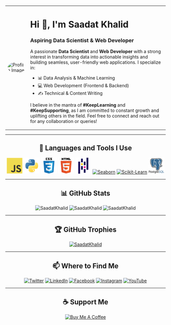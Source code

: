 <div align="center">
  <table>
    <tr>
      <td>
        <img src="[https://scontent-bos5-1.xx.fbcdn.net/v/t39.30808-6/415531361_7026612350753685_6377074449681565027_n.jpg?_nc_cat=111&ccb=1-7&_nc_sid=f727a1&_nc_eui2=AeH64YPJk0FpGlC98r8y3c3tCnM4vtbOsFcKczi-1s6wV93Lq1_TYt3FgyWjIVigLKxmz7hTriWtadrkv-Qm1PrF&_nc_ohc=X628mwduXZIQ7kNvgGm0Dzl&_nc_zt=23&_nc_ht=scontent-bos5-1.xx&_nc_gid=AUf29krWUXDtde2EcJPXhCc&oh=00_AYCZwRM7yp3KjZCDKgpp2R0610IEgEK_PYFEKqGz1awqhw&oe=6774E5E2](https://scontent.fpew1-1.fna.fbcdn.net/v/t39.30808-6/474109102_9050413625040204_2926688874110170206_n.jpg?_nc_cat=107&ccb=1-7&_nc_sid=833d8c&_nc_eui2=AeGslYkw_eo9Sko87DdA6gyn2cNn-FtSr8fZw2f4W1Kvx6PzIMbAxPgiZ36-q8erb3IoQyEzGFOMdwIAgX13v7lN&_nc_ohc=ZqBgHxwmLycQ7kNvgE_F0Ss&_nc_oc=AdhE8qbjqRiBIKyuhbRhy3fYYOw0vwuoPB-R9iVawwWq2MgA2gKokhXMOFw-y_4EXgM&_nc_zt=23&_nc_ht=scontent.fpew1-1.fna&_nc_gid=DXVLcpe5cmYR95YM4WWTNQ&oh=00_AYEl8tHCZtguglwDiioDkLP8eZlDtu6m81gFHQIdOfHX-Q&oe=67DDBDF2)" alt="Profile Image" width="300" style="border-radius: 50%;">
      </td>
      <td>
        <h1>Hi 👋, I'm Saadat Khalid</h1>
        <h3>Aspiring Data Scientist & Web Developer</h3>
        <p>
          A passionate <b>Data Scientist</b> and <b>Web Developer</b> with a strong interest in transforming data into actionable insights and building seamless, user-friendly web applications. I specialize in:
        </p>
        <ul>
          <li>📊 Data Analysis & Machine Learning</li>
          <li>💻 Web Development (Frontend & Backend)</li>
          <li>✍️ Technical & Content Writing</li>
        </ul>
        <p>
          I believe in the mantra of <b>#KeepLearning</b> and <b>#KeepSupporting</b>, as I am committed to constant growth and uplifting others in the field. Feel free to connect and reach out for any collaboration or queries!
        </p>
      </td>
    </tr>
  </table>
</div>

---

<h2 align="center">🚀 Languages and Tools I Use</h2>
<p align="center">
  <a href="https://www.javascript.com/" target="_blank"><img src="https://raw.githubusercontent.com/devicons/devicon/master/icons/javascript/javascript-original.svg" alt="JavaScript" width="50"/></a>
  <a href="https://www.python.org/" target="_blank"><img src="https://raw.githubusercontent.com/devicons/devicon/master/icons/python/python-original.svg" alt="Python" width="50"/></a>
  <a href="https://developer.mozilla.org/en-US/docs/Web/CSS" target="_blank"><img src="https://raw.githubusercontent.com/devicons/devicon/master/icons/css3/css3-original-wordmark.svg" alt="CSS3" width="50"/></a>
  <a href="https://developer.mozilla.org/en-US/docs/Web/HTML" target="_blank"><img src="https://raw.githubusercontent.com/devicons/devicon/master/icons/html5/html5-original-wordmark.svg" alt="HTML5" width="50"/></a>
  <a href="https://pandas.pydata.org/" target="_blank"><img src="https://raw.githubusercontent.com/devicons/devicon/2ae2a900d2f041da66e950e4d48052658d850630/icons/pandas/pandas-original.svg" alt="Pandas" width="50"/></a>
  <a href="https://seaborn.pydata.org/" target="_blank"><img src="https://seaborn.pydata.org/_images/logo-mark-lightbg.svg" alt="Seaborn" width="50"/></a>
  <a href="https://scikit-learn.org/" target="_blank"><img src="https://upload.wikimedia.org/wikipedia/commons/0/05/Scikit_learn_logo_small.svg" alt="Scikit-Learn" width="50"/></a>
  <a href="https://www.postgresql.org/" target="_blank"><img src="https://raw.githubusercontent.com/devicons/devicon/master/icons/postgresql/postgresql-original-wordmark.svg" alt="PostgreSQL" width="50"/></a>
</p>

---

<h2 align="center">📊 GitHub Stats</h2>
<p align="center">
  <img src="https://github-readme-stats.vercel.app/api?username=SaadatKhalid&show_icons=true&locale=en" alt="SaadatKhalid" />
  <img src="https://github-readme-streak-stats.herokuapp.com/?user=SaadatKhalid&" alt="SaadatKhalid" />
  <img src="https://github-readme-stats.vercel.app/api/top-langs?username=SaadatKhalid&show_icons=true&locale=en&layout=compact" alt="SaadatKhalid" />
</p>

---

<h2 align="center">🏆 GitHub Trophies</h2>
<p align="center">
  <a href="https://github.com/ryo-ma/github-profile-trophy">
    <img src="https://github-profile-trophy.vercel.app/?username=SaadatKhalid" alt="SaadatKhalid" />
  </a>
</p>

---

<h2 align="center">📫 Where to Find Me</h2>
<p align="center">
  <a href="https://twitter.com/saadat_96" target="_blank"><img src="https://img.shields.io/badge/Twitter-%231DA1F2.svg?style=for-the-badge&logo=Twitter&logoColor=white" alt="Twitter" /></a>
  <a href="https://www.linkedin.com/in/saadatawan" target="_blank"><img src="https://img.shields.io/badge/LinkedIn-%230077B5.svg?style=for-the-badge&logo=linkedin&logoColor=white" alt="LinkedIn" /></a>
  <a href="https://www.facebook.com/Saadat.Khalid.Awan" target="_blank"><img src="https://img.shields.io/badge/Facebook-%231877F2.svg?style=for-the-badge&logo=facebook&logoColor=white" alt="Facebook" /></a>
  <a href="https://www.instagram.com/saadii_awan66" target="_blank"><img src="https://img.shields.io/badge/Instagram-%23E4405F.svg?style=for-the-badge&logo=instagram&logoColor=white" alt="Instagram" /></a>
  <a href="https://www.youtube.com/@saadatkhalidawan" target="_blank"><img src="https://img.shields.io/badge/YouTube-%23FF0000.svg?style=for-the-badge&logo=YouTube&logoColor=white" alt="YouTube" /></a>
</p>

---

<h2 align="center">☕️ Support Me</h2>
<p align="center">
  <a href="https://www.buymeacoffee.com/buymeacoffee.com/saadatkhalid" target="_blank"><img src="https://cdn.buymeacoffee.com/buttons/v2/default-yellow.png" width="200" alt="Buy Me A Coffee" /></a>
</p>

